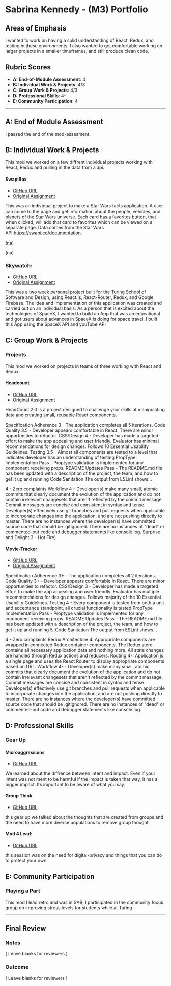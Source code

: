 # Sabrina Kennedy - (M3) Portfolio

## Areas of Emphasis

I wanted to work on having a solid understanding of React, Redux, and testing in these environments. I also wanted to get comfortable working on larger projects in a smaller timeframes, and still produce clean code. 

## Rubric Scores

* **A: End-of-Module Assessment**: 4
* **B: Individual Work & Projects**: 4/3
* **C: Group Work & Projects**: 4/3
* **D: Professional Skills**: 4-
* **E: Community Participation**: 4

-----------------------

## A: End of Module Assessment

I passed the end of the mod-assesment.


## B: Individual Work & Projects

This mod we worked on a few diffrent individual projects working with React, Redux and pulling in the data from a api. 

#### SwapiBox

* [GitHub URL](https://github.com/skenne21/SWapi-Box)
* [Original Assignment](http://frontend.turing.io/projects/swapi-box.html)


This was an individual project to make a Star Wars facts application. A user can come to the page and get information about the people, vehicles, and planets of the Star Wars universe. Each card has a favorites button, that when clicked, will add that card to favorites which can be viewed on a separate page. Data comes from the Star Wars API:https://swapi.co/documentation.

(na)

(na)

### Skywatch: 
* [GitHub URL](https://github.com/skenne21/sky-watch)
* [Original Assignment](http://frontend.turing.io/projects/self-directed-project.html)

This was a two week personal project built for the Turing School of Software and Design, using React.js, React-Router, Redux, and Google Firebase. The idea and implementation of this application was created and carried out on an individual basis. As a person that is excited about the technologies of SpaceX, I wanted to build an App that was an educational and got users about advances in SpaceX is doing for space travel. I built this App using the SpaceX API and youTube API


## C: Group Work & Projects

### Projects

This mod we worked on projects in teams of three working with React and Redux.

#### Headcount

* [GitHub URL](https://github.com/skenne21/headcount2.0)
* [Original Assignment](https://github.com/turingschool-examples/headcount2.0)


HeadCount 2.0 is a project designed to challenge your skills at manipulating data and creating small, reusable React components.

Specification Adherence
3 - The application completes all 5 iterations.
Code Quality
3.5 - Developer appears comfortable in React. There are minor opportunities to refactor.
CSS/Design
4 - Developer has made a targeted effort to make the app appealing and user friendly. Evaluator has minimal recommendations for design changes. Follows 10 Essential Usability Guidelines.
Testing
3.5 - Almost all components are tested to a level that indicates developer has an understanding of testing
PropType Implementation
Pass - Proptype validation is implemented for any component receiving props.
README Updates
Pass - The README.md file has been updated with a description of the project, the team, and how to get it up and running
Code Sanitation
The output from ESLint shows…

4 - Zero complaints
Workflow
4 - Developer(s) make many small, atomic commits that clearly document the evolution of the application and do not contain irrelevant changesets that aren't reflected by the commit message. Commit messages are concise and consistent in syntax and tense. Developer(s) effectively use git branches and pull requests when applicable to incorporate changes into the application, and are not pushing directly to master. There are no instances where the developer(s) have committed source code that should be .gitignored. There are no instances of "dead" or commented-out code and debugger statements like console.log.
Surprise and Delight
3 - Hot Fire)

#### Movie-Tracker

* [GitHub URL](https://https://github.com/skenne21/movie-tracker)
* [Original Assignment](https://github.com/turingschool-examples/movie-tracker)

Specification Adherence
3+ - The application completes all 2 iterations.
Code Quality
3+ - Developer appears comfortable in React. There are minor opportunities to refactor.
CSS/Design
3 - Developer has made a targeted effort to make the app appealing and user friendly. Evaluator has multiple recommendations for design changes. Follows majority of the 10 Essential Usability Guidelines.
Testing
4 - Every component is tested from both a unit and acceptance standpoint, all crucial functionality is tested
PropType Implementation
Pass - Proptype validation is implemented for any component receiving props.
README Updates
Pass - The README.md file has been updated with a description of the project, the team, and how to get it up and running
5. Code Sanitation
The output from ESLint shows…

4 - Zero complaints
Redux Architecture
4: Appropriate components are wrapped in connected Redux container components. The Redux store contains all necessary application data and nothing more. All state changes are handled through Redux actions and reducers.
Routing
4-: Application is a single page and uses the React Router to display appropriate components based on URL.
Workflow
4- - Developer(s) make many small, atomic commits that clearly document the evolution of the application and do not contain irrelevant changesets that aren't reflected by the commit message. Commit messages are concise and consistent in syntax and tense. Developer(s) effectively use git branches and pull requests when applicable to incorporate changes into the application, and are not pushing directly to master. There are no instances where the developer(s) have committed source code that should be .gitignored. There are no instances of "dead" or commented-out code and debugger statements like console.log.

## D: Professional Skills


### Gear Up
#### Microaggressions

* [GitHub URL](https://github.com/turingschool/gear-up/blob/master/microaggressions_update.md)

We learned about the diffrence between intent and impact. Even if your intent was not ment to be harmful if the impact is taken that way, it has a bigger impact. Its important to be aware of what you say.

#### Group Think

* [GitHub URL](https://github.com/turingschool/gear-up/blob/master/groupthink.md)

this gear up we talked about the thoughts that are created from groups and the need to have more diverse populations to remove group thought. 

#### Mod 4 Lead:

* [GitHub URL](https://docs.google.com/spreadsheets/d/1xVlmU6mXCUMJGy0qcjRufEusr9ktbtRWO72K8nkewNY/edit#gid=393922023)

this session was on the need for digital-privacy and things that you can  do to protect your own  


## E: Community Participation

### Playing a Part

This mod I lead retro and was in SAB, I participated in the community focus group on improving stress levels for students while at Turing

------------------

## Final Review

### Notes

( Leave blanks for reviewers )

### Outcome

( Leave blanks for reviewers )